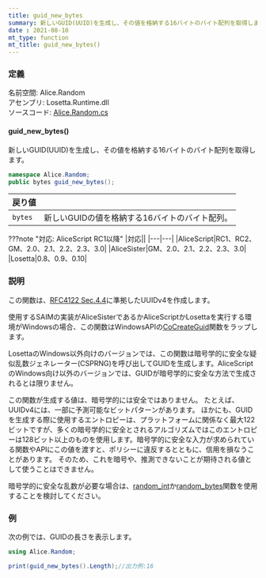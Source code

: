 ```yaml
---
title: guid_new_bytes
summary: 新しいGUID(UUID)を生成し、その値を格納する16バイトのバイト配列を取得します。
date : 2021-08-10
mt_type: function
mt_title: guid_new_bytes()
---
```


### 定義
名前空間: Alice.Random<br/>
アセンブリ: Losetta.Runtime.dll<br/>
ソースコード: [Alice.Random.cs](https://github.com/WSOFT-Project/Losetta/blob/master/Losetta.Runtime/Alice.Random.cs)

#### guid_new_bytes()

新しいGUID(UUID)を生成し、その値を格納する16バイトのバイト配列を取得します。

```cs title="AliceScript"
namespace Alice.Random;
public bytes guid_new_bytes();
```

|戻り値| |
|-|-|
|`bytes`|新しいGUIDの値を格納する16バイトのバイト配列。|

???note "対応: AliceScript RC1以降"
    |対応||
    |---|---|
    |AliceScript|RC1、RC2、GM、2.0、2.1、2.2、2.3、3.0|
    |AliceSister|GM、2.0、2.1、2.2、2.3、3.0|
    |Losetta|0.8、0.9、0.10|

### 説明
この関数は、[RFC4122 Sec.4.4](https://datatracker.ietf.org/doc/html/rfc4122#section-4.4)に準拠したUUIDv4を作成します。

使用するSAIMの実装がAliceSisterであるかAliceScriptかLosettaを実行する環境がWindowsの場合、この関数はWindowsAPIの[CoCreateGuid](https://learn.microsoft.com/ja-jp/windows/win32/api/combaseapi/nf-combaseapi-cocreateguid)関数をラップします。

LosettaのWindows以外向けのバージョンでは、この関数は暗号学的に安全な疑似乱数ジェネレーター(CSPRNG)を呼び出してGUIDを生成します。AliceScriptのWindows向け以外のバージョンでは、GUIDが暗号学的に安全な方法で生成されるとは限りません。

この関数が生成する値は、暗号学的には安全ではありません。
たとえば、UUIDv4には、一部に予測可能なビットパターンがあります。
ほかにも、GUIDを生成する際に使用するエントロピーは、プラットフォームに関係なく最大122ビットですが、多くの暗号学的に安全とされるアルゴリズムではこのエントロピーは128ビット以上のものを使用します。暗号学的に安全な入力が求められている関数やAPIにこの値を渡すと、ポリシーに違反するとともに、信用を損なうことがあります。
そのため、これを暗号や、推測できないことが期待される値として使うことはできません。

暗号学的に安全な乱数が必要な場合は、[random_int](./random_int.md)か[random_bytes](./random_bytes.md)関数を使用することを検討してください。

### 例
次の例では、GUIDの長さを表示します。

```cs title="AliceScript"
using Alice.Random;

print(guid_new_bytes().Length);//出力例:16
```